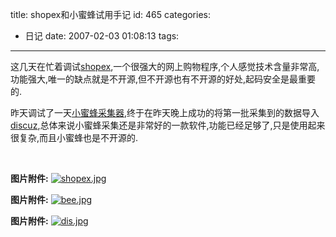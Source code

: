 title: shopex和小蜜蜂试用手记
id: 465
categories:
  - 日记
date: 2007-02-03 01:08:13
tags:
---

这几天在忙着调试[shopex](http://www.shopex.cn),一个很强大的网上购物程序,个人感觉技术含量非常高,功能强大,唯一的缺点就是不开源,但不开源也有不开源的好处,起码安全是最重要的.

昨天调试了一天[小蜜蜂采集器](http://bc.downreg.com),终于在昨天晚上成功的将第一批采集到的数据导入[discuz](http://www.discuz.com),总体来说小蜜蜂采集还是非常好的一款软件,功能已经足够了,只是使用起来很复杂,而且小蜜蜂也是不开源的.

&nbsp;

**图片附件:**
[![shopex.jpg](//blog.foolbird.net/wp-content/uploads/2007/02/148_shopex.jpg)](http://www.foolbird.net/465.html/shope$1.jpg "shopex.jpg")

**图片附件:**
[![bee.jpg](//blog.foolbird.net/wp-content/uploads/2007/02/149_bee.jpg)](http://www.foolbird.net/465.html/be$1.jpg "bee.jpg")

**图片附件:**
[![dis.jpg](//blog.foolbird.net/wp-content/uploads/2007/02/150_dis.jpg)](http://www.foolbird.net/465.html/di$1.jpg "dis.jpg")